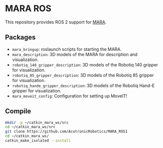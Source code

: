 # MARA ROS


This repository provides ROS 2 support for [MARA](https://acutronicrobotics.com/products/mara/).

## Packages

 - `mara_bringup`: roslaunch scripts for starting the MARA.
 - `mara_description`: 3D models of the MARA for description and visualization.
 - `robotiq_140_gripper_description`: 3D models of the Robotiq 140 gripper for visualization.
 - `robotiq_85_gripper_description`: 3D models of the Robotiq 85 gripper for visualization.
 - `robotiq_hande_gripper_description`: 3D models of the Robotiq Hand-E gripper for visualization.
 - `mara_moveit_config`: Configuration for setting up MoveIT!

## Compile

```bash
mkdir -p ~/catkin_mara_ws/src
cd ~/catkin_mara_ws/src
git clone https://github.com/AcutronicRobotics/MARA_ROS1
cd ~/catkin_mara_ws/
catkin_make_isolated --install
```
